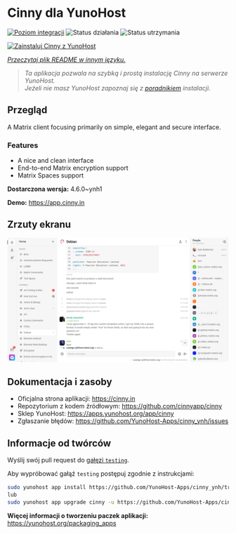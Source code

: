 <!--
To README zostało automatycznie wygenerowane przez <https://github.com/YunoHost/apps/tree/master/tools/readme_generator>
Nie powinno być ono edytowane ręcznie.
-->

# Cinny dla YunoHost

[![Poziom integracji](https://apps.yunohost.org/badge/integration/cinny)](https://ci-apps.yunohost.org/ci/apps/cinny/)
![Status działania](https://apps.yunohost.org/badge/state/cinny)
![Status utrzymania](https://apps.yunohost.org/badge/maintained/cinny)

[![Zainstaluj Cinny z YunoHost](https://install-app.yunohost.org/install-with-yunohost.svg)](https://install-app.yunohost.org/?app=cinny)

*[Przeczytaj plik README w innym języku.](./ALL_README.md)*

> *Ta aplikacja pozwala na szybką i prostą instalację Cinny na serwerze YunoHost.*  
> *Jeżeli nie masz YunoHost zapoznaj się z [poradnikiem](https://yunohost.org/install) instalacji.*

## Przegląd

A Matrix client focusing primarily on simple, elegant and secure interface.

### Features

- A nice and clean interface
- End-to-end Matrix encryption support
- Matrix Spaces support


**Dostarczona wersja:** 4.6.0~ynh1

**Demo:** <https://app.cinny.in>

## Zrzuty ekranu

![Zrzut ekranu z Cinny](./doc/screenshots/screenshot.png)

## Dokumentacja i zasoby

- Oficjalna strona aplikacji: <https://cinny.in>
- Repozytorium z kodem źródłowym: <https://github.com/cinnyapp/cinny>
- Sklep YunoHost: <https://apps.yunohost.org/app/cinny>
- Zgłaszanie błędów: <https://github.com/YunoHost-Apps/cinny_ynh/issues>

## Informacje od twórców

Wyślij swój pull request do [gałęzi `testing`](https://github.com/YunoHost-Apps/cinny_ynh/tree/testing).

Aby wypróbować gałąź `testing` postępuj zgodnie z instrukcjami:

```bash
sudo yunohost app install https://github.com/YunoHost-Apps/cinny_ynh/tree/testing --debug
lub
sudo yunohost app upgrade cinny -u https://github.com/YunoHost-Apps/cinny_ynh/tree/testing --debug
```

**Więcej informacji o tworzeniu paczek aplikacji:** <https://yunohost.org/packaging_apps>
